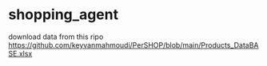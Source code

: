 # shopping_agent
download data from this ripo https://github.com/keyvanmahmoudi/PerSHOP/blob/main/Products_DataBASE.xlsx
